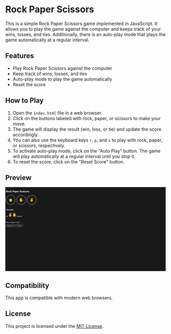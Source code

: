# Rock Paper Scissors

This is a simple Rock Paper Scissors game implemented in JavaScript. It allows you to play the game against the computer and keeps track of your wins, losses, and ties. Additionally, there is an auto-play mode that plays the game automatically at a regular interval.

## Features

- Play Rock Paper Scissors against the computer
- Keep track of wins, losses, and ties
- Auto-play mode to play the game automatically
- Reset the score

## How to Play

1. Open the `index.html` file in a web browser.
2. Click on the buttons labeled with rock, paper, or scissors to make your move.
3. The game will display the result (win, loss, or tie) and update the score accordingly.
4. You can also use the keyboard keys `r`, `p`, and `s` to play with rock, paper, or scissors, respectively.
5. To activate auto-play mode, click on the "Auto Play" button. The game will play automatically at a regular interval until you stop it.
6. To reset the score, click on the "Reset Score" button.

## Preview

![Rock Paper Scissors Preview](assets/screenshot.png)

## Compatibility

This app is compatible with modern web browsers.

## License

This project is licensed under the [MIT License](LICENSE).
